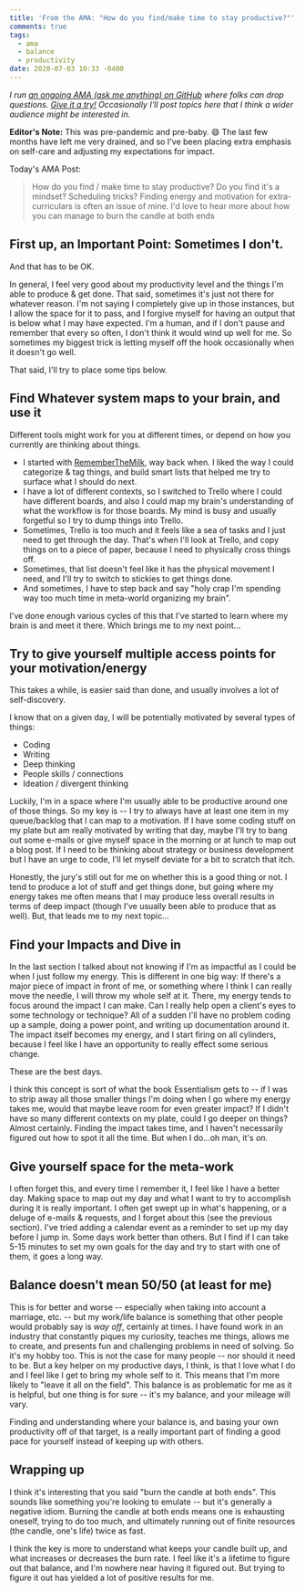 ```yaml
---
title: 'From the AMA: "How do you find/make time to stay productive?"'
comments: true
tags:
  - ama
  - balance
  - productivity
date: 2020-07-03 10:33 -0400
---
```

_I run [an ongoing AMA (ask me anything) on GitHub](https://github.com/SeanKilleen/ama) where folks can drop questions. [Give it a try!](https://github.com/SeanKilleen/ama/issues/new) Occasionally I'll post topics here that I think a wider audience might be interested in._

**Editor's Note:** This was pre-pandemic and pre-baby. :smile: The last few months have left me very drained, and so I've been placing extra emphasis on self-care and adjusting my expectations for impact. 

Today's AMA Post:

> How do you find / make time to stay productive? Do you find it's a mindset? Scheduling tricks? Finding energy and motivation for extra-curriculars is often an issue of mine. I'd love to hear more about how you can manage to burn the candle at both ends

## First up, an Important Point: Sometimes I don't.

And that has to be OK.

In general, I feel very good about my productivity level and the things I'm able to produce & get done. That said, sometimes it's just not there for whatever reason.  I'm not saying I completely give up in those instances, but I allow the space for it to pass, and I forgive myself for having an output that is below what I may have expected. I'm a human, and if I don't pause and remember that every so often, I don't think it would wind up well for me.  So sometimes my biggest trick is letting myself off the hook occasionally when it doesn't go well.

That said, I'll try to place some tips below.

## Find Whatever system maps to your brain, and use it

Different tools might work for you at different times, or depend on how you currently are thinking about things.

* I started with [RememberTheMilk](https://rememberthemilk.com), way back when. I liked the way I could categorize & tag things, and build smart lists that helped me try to surface what I should do next.
* I have a lot of different contexts, so I switched to Trello where I could have different boards, and also I could map my brain's understanding of what the workflow is for those boards. My mind is busy and usually forgetful so I try to dump things into Trello.
* Sometimes, Trello is too much and it feels like a sea of tasks and I just need to get through the day. That's when I'll look at Trello, and copy things on to a piece of paper, because I need to physically cross things off.
* Sometimes, that list doesn't feel like it has the physical movement I need, and I'll try to switch to stickies to get things done.
* And sometimes, I have to step back and say "holy crap I'm spending way too much time in meta-world organizing my brain".

I've done enough various cycles of this that I've started to learn where my brain is and meet it there. Which brings me to my next point...

## Try to give yourself multiple access points for your motivation/energy

This takes a while, is easier said than done, and usually involves a lot of self-discovery.

I know that on a given day, I will be potentially motivated by several types of things:

* Coding
* Writing
* Deep thinking
* People skills / connections
* Ideation / divergent thinking

Luckily, I'm in a space where I'm usually able to be productive around one of those things. So my key is -- I try to always have at least one item in my queue/backlog that I can map to a motivation. If I have some coding stuff on my plate but am really motivated by writing that day, maybe I'll try to bang out some e-mails or give myself space in the morning or at lunch to map out a blog post. If I need to be thinking about strategy or business development but I have an urge to code, I'll let myself deviate for a bit to scratch that itch.

Honestly, the jury's still out for me on whether this is a good thing or not. I tend to produce a lot of stuff and get things done, but going where my energy takes me often means that I may produce less overall results in terms of deep impact (though I've usually been able to produce that as well). But, that leads me to my next topic...

## Find your Impacts and Dive in

In the last section I talked about not knowing if I'm as impactful as I could be when I just follow my energy. This is different in one big way: If there's a major piece of impact in front of me, or something where I think I can really move the needle, I will throw my whole self at it. There, my energy tends to focus around the impact I can make. Can I really help open a client's eyes to some technology or technique? All of a sudden I'll have no problem coding up a sample, doing a power point, and writing up documentation around it. The impact itself becomes my energy, and I start firing on all cylinders, because I feel like I have an opportunity to really effect some serious change.

These are the best days.

I think this concept is sort of what the book Essentialism gets to -- if I was to strip away all those smaller things I'm doing when I go where my energy takes me, would that maybe leave room for even greater impact? If I didn't have so many different contexts on my plate, could I go deeper on things? Almost certainly. Finding the impact takes time, and I haven't necessarily figured out how to spot it all the time. But when I do...oh man, it's _on_.

## Give yourself space for the meta-work

I often forget this, and every time I remember it, I feel like I have a better day. Making space to map out my day and what I want to try to accomplish during it is really important. I often get swept up in what's happening, or a deluge of e-mails & requests, and I forget about this (see the previous section). I've tried adding a calendar event as a reminder to set up my day before I jump in. Some days work better than others. But I find if I can take 5-15 minutes to set my own goals for the day and try to start with one of them, it goes a long way.

## Balance doesn't mean 50/50 (at least for me)

This is for better and worse -- especially when taking into account a marriage, etc. -- but my work/life balance is something that other people would probably say is _way off_, certainly at times. I have found work in an industry that constantly piques my curiosity, teaches me things, allows me to create, and presents fun and challenging problems in need of solving. So it's my hobby too. This is not the case for many people -- nor should it need to be. But a key helper on my productive days, I think, is that I love what I do and I feel like I get to bring my whole self to it. This means that I'm more likely to "leave it all on the field". This balance is as problematic for me as it is helpful, but one thing is for sure -- it's my balance, and your mileage will vary.

Finding and understanding where your balance is, and basing your own productivity off of that target, is a really important part of finding a good pace for yourself instead of keeping up with others.

## Wrapping up

I think it's interesting that you said "burn the candle at both ends". This sounds like something you're looking to emulate -- but it's generally a negative idiom. Burning the candle at both ends means one is exhausting oneself, trying to do too much, and ultimately running out of finite resources (the candle, one's life) twice as fast.

I think the key is more to understand what keeps your candle built up, and what increases or decreases the burn rate. I feel like it's a lifetime to figure out that balance, and I'm nowhere near having it figured out. But trying to figure it out has yielded a lot of positive results for me.
